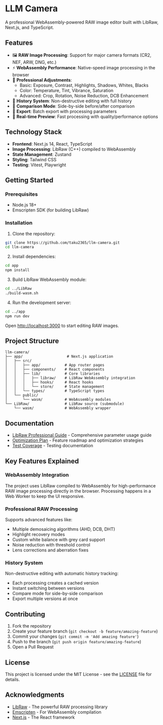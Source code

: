 # LLM Camera

A professional WebAssembly-powered RAW image editor built with LibRaw, Next.js, and TypeScript.

## Features

- 🖼️ **RAW Image Processing**: Support for major camera formats (CR2, NEF, ARW, DNG, etc.)
- ⚡ **WebAssembly Performance**: Native-speed image processing in the browser
- 🎨 **Professional Adjustments**: 
  - Basic: Exposure, Contrast, Highlights, Shadows, Whites, Blacks
  - Color: Temperature, Tint, Vibrance, Saturation
  - Advanced: Crop, Rotation, Noise Reduction, DCB Enhancement
- 📝 **History System**: Non-destructive editing with full history
- 🔄 **Comparison Mode**: Side-by-side before/after comparison
- 💾 **Export**: Batch export with processing parameters
- 🚀 **Real-time Preview**: Fast processing with quality/performance options

## Technology Stack

- **Frontend**: Next.js 14, React, TypeScript
- **Image Processing**: LibRaw (C++) compiled to WebAssembly
- **State Management**: Zustand
- **Styling**: Tailwind CSS
- **Testing**: Vitest, Playwright

## Getting Started

### Prerequisites

- Node.js 18+
- Emscripten SDK (for building LibRaw)

### Installation

1. Clone the repository:
```bash
git clone https://github.com/taku2365/llm-camera.git
cd llm-camera
```

2. Install dependencies:
```bash
cd app
npm install
```

3. Build LibRaw WebAssembly module:
```bash
cd ../LibRaw
./build-wasm.sh
```

4. Run the development server:
```bash
cd ../app
npm run dev
```

Open [http://localhost:3000](http://localhost:3000) to start editing RAW images.

## Project Structure

```
llm-camera/
├── app/                    # Next.js application
│   ├── src/
│   │   ├── app/           # App router pages
│   │   ├── components/    # React components
│   │   ├── lib/           # Core libraries
│   │   │   ├── libraw/    # LibRaw WebAssembly integration
│   │   │   ├── hooks/     # React hooks
│   │   │   └── store/     # State management
│   │   └── types/         # TypeScript types
│   └── public/
│       └── wasm/          # WebAssembly modules
└── LibRaw/                # LibRaw source (submodule)
    └── wasm/              # WebAssembly wrapper
```

## Documentation

- [LibRaw Professional Guide](app/LIBRAW_PROFESSIONAL_GUIDE.md) - Comprehensive parameter usage guide
- [Optimization Plan](app/LIBRAW_OPTIMIZATION_PLAN.md) - Feature roadmap and optimization strategies
- [Test Coverage](app/TEST_COVERAGE_REPORT.md) - Testing documentation

## Key Features Explained

### WebAssembly Integration
The project uses LibRaw compiled to WebAssembly for high-performance RAW image processing directly in the browser. Processing happens in a Web Worker to keep the UI responsive.

### Professional RAW Processing
Supports advanced features like:
- Multiple demosaicing algorithms (AHD, DCB, DHT)
- Highlight recovery modes
- Custom white balance with grey card support
- Noise reduction with threshold control
- Lens corrections and aberration fixes

### History System
Non-destructive editing with automatic history tracking:
- Each processing creates a cached version
- Instant switching between versions
- Compare mode for side-by-side comparison
- Export multiple versions at once

## Contributing

1. Fork the repository
2. Create your feature branch (`git checkout -b feature/amazing-feature`)
3. Commit your changes (`git commit -m 'Add amazing feature'`)
4. Push to the branch (`git push origin feature/amazing-feature`)
5. Open a Pull Request

## License

This project is licensed under the MIT License - see the [LICENSE](LICENSE) file for details.

## Acknowledgments

- [LibRaw](https://www.libraw.org/) - The powerful RAW processing library
- [Emscripten](https://emscripten.org/) - For WebAssembly compilation
- [Next.js](https://nextjs.org/) - The React framework